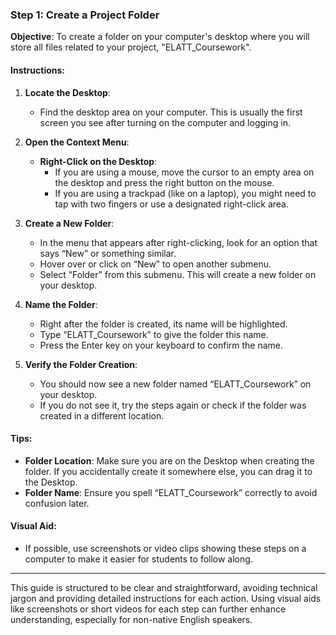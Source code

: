 ### Step 1: Create a Project Folder

**Objective**: To create a folder on your computer's desktop where you will store all files related to your project, "ELATT_Coursework".

#### **Instructions**:

1. **Locate the Desktop**:
   - Find the desktop area on your computer. This is usually the first screen you see after turning on the computer and logging in.

2. **Open the Context Menu**:
   - **Right-Click on the Desktop**:
     - If you are using a mouse, move the cursor to an empty area on the desktop and press the right button on the mouse.
     - If you are using a trackpad (like on a laptop), you might need to tap with two fingers or use a designated right-click area.

3. **Create a New Folder**:
   - In the menu that appears after right-clicking, look for an option that says “New” or something similar. 
   - Hover over or click on “New” to open another submenu.
   - Select “Folder” from this submenu. This will create a new folder on your desktop.

4. **Name the Folder**:
   - Right after the folder is created, its name will be highlighted.
   - Type “ELATT_Coursework” to give the folder this name.
   - Press the Enter key on your keyboard to confirm the name.

5. **Verify the Folder Creation**:
   - You should now see a new folder named “ELATT_Coursework” on your desktop.
   - If you do not see it, try the steps again or check if the folder was created in a different location.

#### **Tips**:

- **Folder Location**: Make sure you are on the Desktop when creating the folder. If you accidentally create it somewhere else, you can drag it to the Desktop.
- **Folder Name**: Ensure you spell “ELATT_Coursework” correctly to avoid confusion later.

#### **Visual Aid**:
- If possible, use screenshots or video clips showing these steps on a computer to make it easier for students to follow along.

---

This guide is structured to be clear and straightforward, avoiding technical jargon and providing detailed instructions for each action. Using visual aids like screenshots or short videos for each step can further enhance understanding, especially for non-native English speakers.
